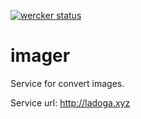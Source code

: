 [![wercker status](https://app.wercker.com/status/a8e374bcea84c4edb1cf2f0c60732ea1/s/master "wercker status")](https://app.wercker.com/project/byKey/a8e374bcea84c4edb1cf2f0c60732ea1)

# imager
Service for convert images.

Service url: http://ladoga.xyz